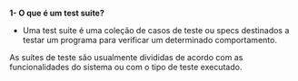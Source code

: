 **1- O que é um test suite?**

* Uma test suite é uma coleção de casos de teste ou specs destinados a testar um programa para verificar um determinado comportamento.

As suítes de teste são usualmente divididas de acordo com as funcionalidades do sistema ou com o tipo de teste executado.
